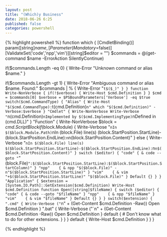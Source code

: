 ```yaml
---
layout: post
title: "(Which)y Business"
date: 2018-06-26 6:25
published: false
categories: powershell
---
```


{% highlight powershell %}
function which {
  [CmdletBinding()]
  param([string]$name, [Parameter(Mandatory=$false)][ValidateSet('code','npp','vim')][string]$editor = "")
  $commands = @(get-command $name -ErrorAction SilentlyContinue)

  if($commands.Length -eq 0) {
    Write-Error "Unknown command or alias $name."
  }

  if($commands.Length -gt 1) {
    Write-Error "Ambiguous command or alias $name. Found:"
    $commands | % { Write-Error "`t$($_)" }
  }
  function Write-NonVerbose {
    if(!$verbose) {
      Write-Host $cmd.Definition
    }
  }
  $cmd = $commands[0]
  $verbose = $PSBoundParameters['Verbose'] -eq $true
  switch($cmd.CommandType) {
    "Alias" {
      Write-Host "$($cmd.CommandType):`t$($cmd.Definition)`n"
      which "$($cmd.Definition)" -Verbose:$verbose
    }
    "Cmdlet" {
      Write-NonVerbose
      Write-Verbose "`n$($cmd.Definition)`nImplemented by $($cmd.ImplementingType)`nDefined in $($cmd.DLL)"
    }
    "Function" {
      Write-NonVerbose
      $block = $cmd.ScriptBlock
      if($block.Module) {
        Write-Verbose "`nIn $($block.Module.Path)`nIn $($block.File) line(s) $($block.StartPosition.StartLine)-$($block.StartPosition.EndLine):`n`n$($block.StartPosition.Content)"
      } else {
        Write-Verbose "`nIn $($block.File) line(s) $($block.StartPosition.StartLine)-$($block.StartPosition.EndLine):`n`n$($block.StartPosition.Content)"
      }
      switch ($editor) {
        "code" { & code --goto "`"$($block.File)`":$($block.StartPosition.StartLine):$($block.StartPosition.StartColumn)" }
        "npp"    { & npp "$($block.File)" -n"$($block.StartPosition.StartLine)" }
        "vim"    { & vim "+$($block.StartPosition.StartLine)" "$($block.File)" }
        Default {}
      }
    }
    "Application" {
      $extension = [System.IO.Path]::GetExtension($cmd.Definition)
      Write-Host $cmd.Definition
      function Open([string]$fileName) {
        switch ($editor) {
          "code" { & code --goto "$fileName" }
          "npp"    { & npp "$fileName" }
          "vim"    { & vim "$fileName" }
          Default {}
        }
      }
      switch($extension) {
        ".cmd" {
          Write-Verbose ("`n" + (Get-Content $cmd.Definition -Raw))
          Open $cmd.Definition
        }
        ".bat" {
          Write-Verbose ("`n" + (Get-Content $cmd.Definition -Raw))
          Open $cmd.Definition
        }
        default {
          # Don't know what to do for other extensions.
        }
      }
    }
    default {
      Write-Host $cmd.Definition
    }
  }
}

{% endhighlight %}
